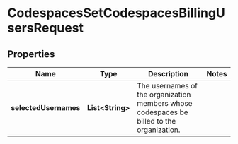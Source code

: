 

# CodespacesSetCodespacesBillingUsersRequest


## Properties

| Name | Type | Description | Notes |
|------------ | ------------- | ------------- | -------------|
|**selectedUsernames** | **List&lt;String&gt;** | The usernames of the organization members whose codespaces be billed to the organization. |  |



